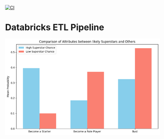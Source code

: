 [![CI](https://github.com/nogibjj/Individual-Project-3-njs35/actions/workflows/python-ci.yml/badge.svg)](https://github.com/nogibjj/Individual-Project-3-njs35/actions/workflows/python-ci.yml)

# Databricks ETL Pipeline



![Alt text](img/nba-data-plot.png)